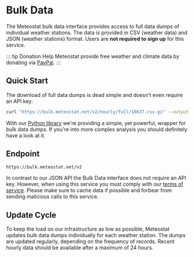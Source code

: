 # Bulk Data

The Meteostat bulk data interface provides access to full data dumps of individual weather stations. The data is provided in CSV (weather data) and JSON (weather stations) format. Users are **not required to sign up** for this service.

::: tip Donation
Help Meteostat provide free weather and climate data by donating via [PayPal](https://paypal.me/meteostat).
:::

## Quick Start

The download of full data dumps is dead simple and doesn’t even require an API key:

```sh
curl "https://bulk.meteostat.net/v2/hourly/full/10637.csv.gz" --output "10637.csv.gz"
```

With our [Python library](/python/) we're providing a simple, yet powerful, wrapper for bulk data dumps. If you're into more complex analysis you should definitely have a look at it.

## Endpoint

```
https://bulk.meteostat.net/v2
```

In contrast to our JSON API the Bulk Data interface does not require an API key. However, when using this service you must comply with our [terms of service](/terms.html). Please make sure to cache data if possible and forbear from sending malicious calls to this service.

## Update Cycle

To keep the load on our infrastructure as low as possible, Meteostat updates bulk data dumps individually for each weather station. The dumps are updated regularly, depending on the frequency of records. Recent hourly data should be available after a maximum of 24 hours.
